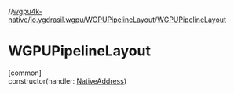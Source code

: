 //[wgpu4k-native](../../../index.md)/[io.ygdrasil.wgpu](../index.md)/[WGPUPipelineLayout](index.md)/[WGPUPipelineLayout](-w-g-p-u-pipeline-layout.md)

# WGPUPipelineLayout

[common]\
constructor(handler: [NativeAddress](../../ffi/-native-address/index.md))